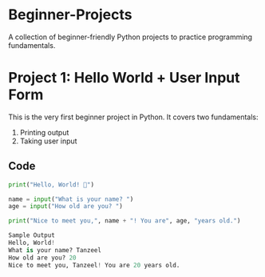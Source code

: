 # Beginner-Projects
A collection of beginner-friendly Python projects to practice programming fundamentals.

# Project 1: Hello World + User Input Form

This is the very first beginner project in Python.
It covers two fundamentals:

1. Printing output
2. Taking user input

## Code
```python
print("Hello, World! 👋")

name = input("What is your name? ")
age = input("How old are you? ")

print("Nice to meet you,", name + "! You are", age, "years old.")

Sample Output
Hello, World! 
What is your name? Tanzeel
How old are you? 20
Nice to meet you, Tanzeel! You are 20 years old.

